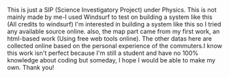 This is just a SIP (Science Investigatory Project) under Physics. This is not mainly made by me-I used Windsurf to test on building a system like this (All credits to windsurf) I'm interested in building a system like this so I tried any available source online.  also, the map part came from my first work, an html-based work (Using free web tools online). The other datas here are collected online based
on the personal experience of the commuters.I know this work isn't perfect because I'm still a student and have no 100% knowledge about coding but someday, I hope I would be able to make my own. Thank you!

